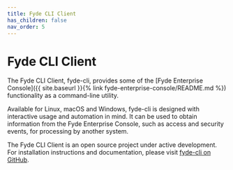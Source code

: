 ```yaml
---
title: Fyde CLI Client
has_children: false
nav_order: 5
---
```

# Fyde CLI Client

The Fyde CLI Client, fyde-cli, provides some of the [Fyde Enterprise Console]({{ site.baseurl }}{% link fyde-enterprise-console/README.md %}) functionality as a command-line utility.

Available for Linux, macOS and Windows, fyde-cli is designed with interactive usage and automation in mind.
It can be used to obtain information from the Fyde Enterprise Console, such as access and security events, for processing by another system.

The Fyde CLI Client is an open source project under active development.
For installation instructions and documentation, please visit [fyde-cli on GitHub](https://github.com/fyde/fyde-cli).